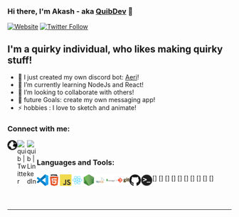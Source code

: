 ### Hi there, I'm Akash - aka [QuibDev][website] 👋

[![Website](https://img.shields.io/website?label=quib.dev&style=for-the-badge&url=https%3A%2F%2Fquib.dev)](https://quib.dev)
[![Twitter Follow](https://img.shields.io/twitter/follow/quib?color=1DA1F2&logo=twitter&style=for-the-badge)](https://twitter.com/intent/follow?original_referer=https%3A%2F%2Fgithub.com%2Fquib&screen_name=quib)

## I'm a quirky individual, who likes making quirky stuff!

- 🔭 I just created my own discord bot: [Aeri][discordbot]!
- 🌱 I’m currently learning NodeJs and React!
- 👯 I’m looking to collaborate with others!
- 🥅 future Goals: create my own messaging app!
- ⚡ hobbies : I love to sketch and animate!

### Connect with me:

[<img align="left" alt="quib.dev" width="22px" src="https://raw.githubusercontent.com/iconic/open-iconic/master/svg/globe.svg" />][website]
[<img align="left" alt="quib | Twitter" width="22px" src="https://cdn.jsdelivr.net/npm/simple-icons@v3/icons/twitter.svg" />][twitter]
[<img align="left" alt="quib | LinkedIn" width="22px" src="https://cdn.jsdelivr.net/npm/simple-icons@v3/icons/linkedin.svg" />][linkedin]

<br />

### Languages and Tools:

[<img align="left" alt="Visual Studio Code" width="26px" src="https://raw.githubusercontent.com/github/explore/80688e429a7d4ef2fca1e82350fe8e3517d3494d/topics/visual-studio-code/visual-studio-code.png" />]
[<img align="left" alt="HTML5" width="26px" src="https://raw.githubusercontent.com/github/explore/80688e429a7d4ef2fca1e82350fe8e3517d3494d/topics/html/html.png" />]
[<img align="left" alt="JavaScript" width="26px" src="https://raw.githubusercontent.com/github/explore/80688e429a7d4ef2fca1e82350fe8e3517d3494d/topics/javascript/javascript.png" />]
[<img align="left" alt="React" width="26px" src="https://raw.githubusercontent.com/github/explore/80688e429a7d4ef2fca1e82350fe8e3517d3494d/topics/react/react.png" />]
[<img align="left" alt="Node.js" width="26px" src="https://raw.githubusercontent.com/github/explore/80688e429a7d4ef2fca1e82350fe8e3517d3494d/topics/nodejs/nodejs.png" />]
[<img align="left" alt="MySQL" width="26px" src="https://raw.githubusercontent.com/github/explore/80688e429a7d4ef2fca1e82350fe8e3517d3494d/topics/mysql/mysql.png" />]
[<img align="left" alt="MongoDB" width="26px" src="https://raw.githubusercontent.com/github/explore/80688e429a7d4ef2fca1e82350fe8e3517d3494d/topics/mongodb/mongodb.png" />]
[<img align="left" alt="Git" width="26px" src="https://raw.githubusercontent.com/github/explore/80688e429a7d4ef2fca1e82350fe8e3517d3494d/topics/git/git.png" />]
[<img align="left" alt="GitHub" width="26px" src="https://raw.githubusercontent.com/github/explore/78df643247d429f6cc873026c0622819ad797942/topics/github/github.png" />]
[<img align="left" alt="Terminal" width="26px" src="https://raw.githubusercontent.com/github/explore/80688e429a7d4ef2fca1e82350fe8e3517d3494d/topics/terminal/terminal.png" />]

<br />
<br />

---

[discordbot]: https://quib.dev/aeri
[website]: https://quib.dev
[twitter]: https://twitter.com/quibdev
[linkedin]: https://www.linkedin.com/in/akash-patel-24897121a/
